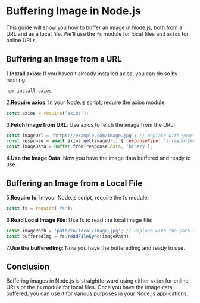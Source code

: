 # Buffering Image in Node.js

This guide will show you how to buffer an image in Node.js, both from a URL and as a local file. We'll use the `fs` module for local files and `axios` for online URLs.

## Buffering an Image from a URL

1.**Install axios**: If you haven't already installed axios, you can do so by running:

   ```bash
   npm install axios
   ```

2.**Require axios**: In your Node.js script, require the axios module:

   ```javascript
   const axios = require('axios');
   ```

3.**Fetch Image from URL**: Use axios to fetch the image from the URL:

   ```javascript
   const imageUrl = 'https://example.com/image.jpg'; // Replace with your image URL
   const response = await axios.get(imageUrl, { responseType: 'arraybuffer' });
   const imageData = Buffer.from(response.data, 'binary');
   ```

4.**Use the Image Data**: Now you have the image data buffered and ready to use.

## Buffering an Image from a Local File

5.**Require fs**: In your Node.js script, require the fs module:

   ```javascript
   const fs = require('fs');
   ```

6.**Read Local Image File**: Use fs to read the local image file:

   ```javascript
   const imagePath = 'path/to/local/image.jpg'; // Replace with the path to your local image
   const bufferedImg = fs.readFileSync(imagePath);
   ```

7.**Use the bufferedImg**: Now you have the bufferedImg and ready to use.

## Conclusion

Buffering images in Node.js is straightforward using either `axios` for online URLs or the `fs` module for local files. Once you have the image data buffered, you can use it for various purposes in your Node.js applications.
